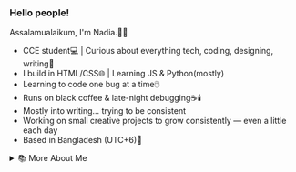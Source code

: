 <p align="center">
  <h3><b>Hello people!</b></h3>
</p>
<p>Assalamualaikum, I'm Nadia.👩‍💻</p>

- CCE student💻 | Curious about everything tech, coding, designing, writing📖	<br>  
- I build in HTML/CSS🌐	| Learning JS & Python(mostly)<br>  
- Learning to code one bug at a time🖱️  <br>
- Runs on black coffee & late-night debugging☕🕯️		  <br>
- Mostly into writing… trying to be consistent <br>
- Working on small creative projects to grow consistently — even a little each day  <br>
- Based in Bangladesh (UTC+6)📍 <br>

<details>
  <summary>📚 More About Me</summary>

Basically I'm trying to stay consistent in my learning journey.
Got bored repeating the basics for too long, so on June 22, 2025, I decided to set up this GitHub and start exploring everything that excites me.
I’ve tried my hands on C, C++, Java, HTML, CSS, JavaScript, Python, and React, and I enjoy building small projects just for fun.
I'm curious by nature, I love researching, learning new things, and writing whenever I can.
Jack of all trades, master of none — hoping one day I’ll be noticed for mastering something I truly love. Let's see where it goes.<3

</details>
